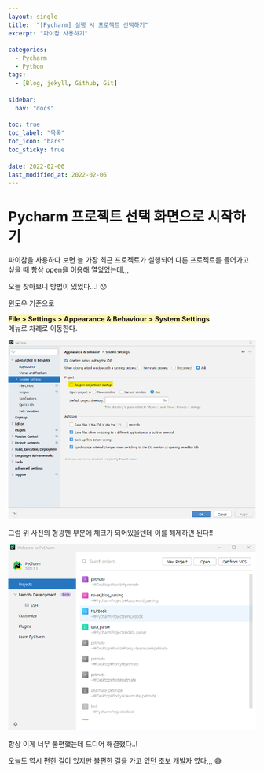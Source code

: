 ```yaml
---
layout: single
title:  "[Pycharm] 실행 시 프로젝트 선택하기"
excerpt: "파이참 사용하기"

categories:
  - Pycharm
  - Python
tags:
  - [Blog, jekyll, Github, Git]

sidebar:
  nav: "docs"

toc: true
toc_label: "목록"
toc_icon: "bars"
toc_sticky: true
 
date: 2022-02-06
last_modified_at: 2022-02-06
---
```


# **Pycharm 프로젝트 선택 화면으로 시작하기**

파이참을 사용하다 보면 늘 가장 최근 프로젝트가 실행되어 다른 프로젝트를 들어가고 싶을 때 항상 open을 이용해 열었었는데,,,  

오늘 찾아보니 방법이 있었다...! :hushed:  

윈도우 기준으로  

<span style="background-color:#fff5b1"> **File > Settings > Appearance & Behaviour > System Settings** </span>   
메뉴로 차례로 이동한다.  

<img src="/assets/images/start_display.png" title="그림 1" alt="메뉴 이동"/>

그럼 위 사진의 형광펜 부분에 체크가 되어있을텐데 이를 해제하면 된다!!  

<img src="/assets/images/start_display2.png" title="그림 2" alt="결과"/>

항상 이게 너무 불편했는데 드디어 해결했다..!  

오늘도 역시 편한 길이 있지만 불편한 길을 가고 있던 초보 개발자 였다,,, :sweat_smile:
